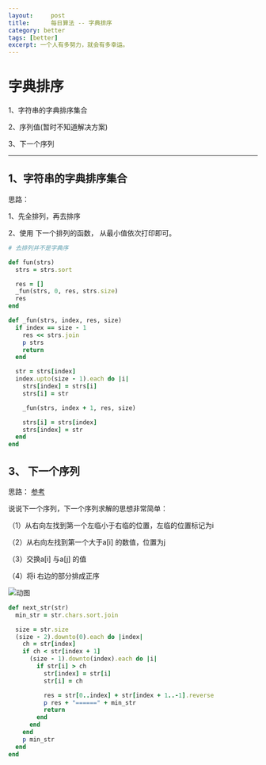 ```yaml
---
layout:     post
title:      每日算法 -- 字典排序
category: better
tags: [better]
excerpt: 一个人有多努力，就会有多幸运。
---
```


字典排序
=======================================

1、字符串的字典排序集合

2、序列值(暂时不知道解决方案)

3、下一个序列

-----------------------------------

1、字符串的字典排序集合
-------------------------

思路：

  1、先全排列，再去排序

  2、使用 下一个排列的函数， 从最小值依次打印即可。

```ruby
# 去排列并不是字典序

def fun(strs)
  strs = strs.sort

  res = []
  _fun(strs, 0, res, strs.size)
  res
end

def _fun(strs, index, res, size)
  if index == size - 1
    res << strs.join
    p strs
    return
  end

  str = strs[index]
  index.upto(size - 1).each do |i|
    strs[index] = strs[i]
    strs[i] = str

    _fun(strs, index + 1, res, size)

    strs[i] = strs[index]
    strs[index] = str
  end
end
```

3、 下一个序列
------------------------------

思路： [参考](https://blog.csdn.net/qq_33594380/article/details/82377923)

说说下一个序列，下一个序列求解的思想非常简单：

（1）从右向左找到第一个左临小于右临的位置，左临的位置标记为i

（2）从右向左找到第一个大于a[i] 的数值，位置为j

（3）交换a[i] 与a[j] 的值

（4）将i 右边的部分排成正序

![动图](https://hunzino1.github.io/assets/images/2019/better/2019_04/Next_Permutation.gif)

```ruby
def next_str(str)
  min_str = str.chars.sort.join

  size = str.size
  (size - 2).downto(0).each do |index|
    ch = str[index]
    if ch < str[index + 1]
      (size - 1).downto(index).each do |i|
        if str[i] > ch
          str[index] = str[i]
          str[i] = ch

          res = str[0..index] + str[index + 1..-1].reverse
          p res + "======" + min_str
          return
        end
      end
    end
    p min_str
  end
end
```
